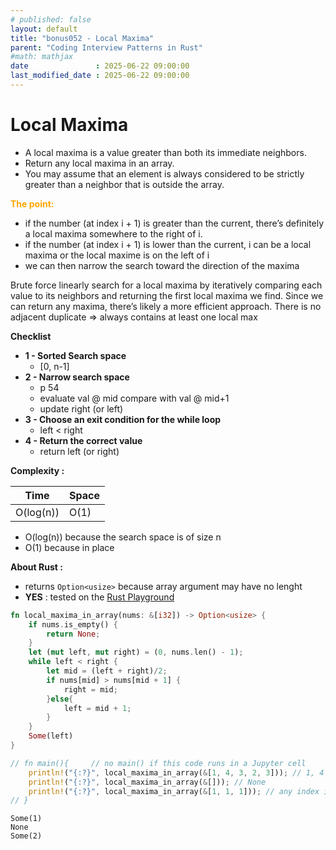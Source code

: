 ```yaml
---
# published: false
layout: default
title: "bonus052 - Local Maxima"
parent: "Coding Interview Patterns in Rust"
#math: mathjax
date               : 2025-06-22 09:00:00
last_modified_date : 2025-06-22 09:00:00
---
```


# Local Maxima

* A local maxima is a value greater than both its immediate neighbors. 
* Return any local maxima in an array. 
* You may assume that an element is always considered to be strictly greater than a neighbor that is outside the array.

<span style="color:orange"><b>The point:</b></span>

* if the number (at index i + 1) is greater than the current, there’s definitely a local maxima somewhere to the right of i.
* if the number (at index i + 1) is lower   than the current, i can be a local maxima or the local maxime is on the left of i
* we can then narrow the search toward the direction of the maxima

Brute force linearly search for a local maxima by iteratively comparing each value to its neighbors and returning the first local maxima we find. 
Since we can return any maxima, there’s likely a more efficient approach.
There is no adjacent duplicate => always contains at least one local max

**Checklist**
* **1 - Sorted Search space**
    * [0, n-1]
* **2 - Narrow search space**
    * p 54
    * evaluate val @ mid compare with val @ mid+1
    * update right (or left)
* **3 - Choose an exit condition for the while loop**
    * left < right
* **4 - Return the correct value** 
    * return left (or right)


**Complexity :**

| Time | Space |
|------|-------|
| O(log(n)) | O(1)  |

* O(log(n)) because the search space is of size n
* O(1) because in place 

**About Rust :**
* returns `Option<usize>` because array argument may have no lenght
* **YES** : tested on the [Rust Playground](https://play.rust-lang.org/)

<!-- <span style="color:red"><b>TODO : </b></span> 
* Add comments in the source code        
 -->


<!-- * <span style="color:lime"><b>Preferred solution?</b></span>      -->



```rust
fn local_maxima_in_array(nums: &[i32]) -> Option<usize> {
    if nums.is_empty() {
        return None;
    }
    let (mut left, mut right) = (0, nums.len() - 1);
    while left < right {
        let mid = (left + right)/2;
        if nums[mid] > nums[mid + 1] {
            right = mid;
        }else{
            left = mid + 1;
        }
    }
    Some(left)
}

// fn main(){     // no main() if this code runs in a Jupyter cell 
    println!("{:?}", local_maxima_in_array(&[1, 4, 3, 2, 3])); // 1, 4 is also acceptable
    println!("{:?}", local_maxima_in_array(&[])); // None
    println!("{:?}", local_maxima_in_array(&[1, 1, 1])); // any index is acceptable
// }
```

    Some(1)
    None
    Some(2)

